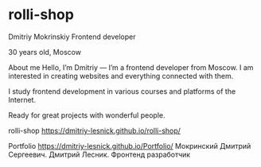 # rolli-shop

Dmitriy Mokrinskiy Frontend developer

30 years old, Moscow

About me Hello, I’m Dmitriy — I’m a frontend developer from Moscow. I am interested in creating websites and everything connected with them.

I study frontend development in various courses and platforms of the Internet.

Ready for great projects with wonderful people.

rolli-shop 
https://dmitriy-lesnick.github.io/rolli-shop/

Portfolio https://dmitriy-lesnick.github.io/Portfolio/ Мокринский Дмитрий Сергеевич. Дмитрий Лесник. Фронтенд разработчик













